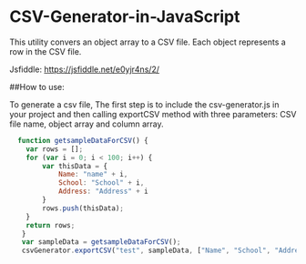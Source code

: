 # CSV-Generator-in-JavaScript

This utility convers an object array to a CSV file. Each object represents a row in the CSV file. 

Jsfiddle: https://jsfiddle.net/e0yjr4ns/2/

##How to use:

To generate a csv file, The first step is to include the csv-generator.js in your project and then calling exportCSV method with three parameters: CSV file name, object array and column array.  

```javascript
  function getsampleDataForCSV() {
   	var rows = [];
   	for (var i = 0; i < 100; i++) {
   		var thisData = {
   			Name: "name" + i,
   			School: "School" + i,
   			Address: "Address" + i
   		}
   		rows.push(thisData);
   	}
   	return rows;
   }
   var sampleData = getsampleDataForCSV();
   csvGenerator.exportCSV("test", sampleData, ["Name", "School", "Address"]);
   ```
